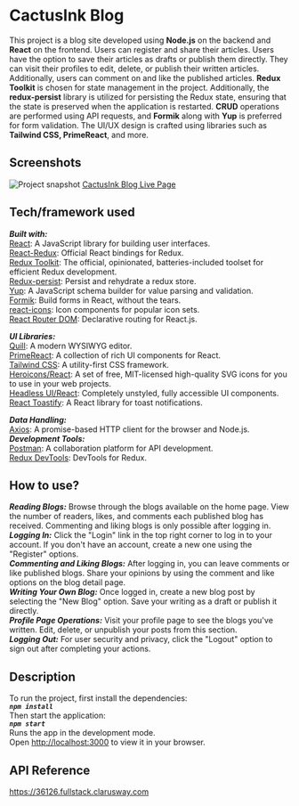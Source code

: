 # CactusInk Blog
This project is a blog site developed using **Node.js** on the backend and **React** on the frontend.
Users can register and share their articles. Users have the option to save their articles as drafts or publish them directly. They can visit their profiles to edit, delete, or publish their written articles. Additionally, users can comment on and like the published articles. **Redux Toolkit** is chosen for state management in the project. Additionally, the **redux-persist** library is utilized for persisting the Redux state, ensuring that the state is preserved when the application is restarted. **CRUD** operations are performed using API requests, and **Formik** along with **Yup** is preferred for form validation. The UI/UX design is crafted using libraries such as **Tailwind CSS, PrimeReact**, and more.

## Screenshots
![Project snapshot](./cactus.gif)
[CactusInk Blog Live Page](https://cactusink-esma.netlify.app/)

## Tech/framework used
***Built with:*** <br>
[React](https://reactjs.org/): A JavaScript library for building user interfaces.<br>
[React-Redux](https://react-redux.js.org/): Official React bindings for Redux.<br>
[Redux Toolkit](https://redux-toolkit.js.org/): The official, opinionated, batteries-included toolset for efficient Redux development.<br>
[Redux-persist](https://github.com/rt2zz/redux-persist): Persist and rehydrate a redux store.<br>
[Yup](https://github.com/jquense/yup): A JavaScript schema builder for value parsing and validation.<br>
[Formik](https://formik.org/): Build forms in React, without the tears.<br>
[react-icons](https://react-icons.github.io/react-icons/): Icon components for popular icon sets.<br>
[React Router DOM](https://reactrouter.com/): Declarative routing for React.js.<br>

***UI Libraries:***<br>
[Quill](https://quilljs.com/): A modern WYSIWYG editor.<br>
[PrimeReact](https://www.primefaces.org/primereact/): A collection of rich UI components for React.<br>
[Tailwind CSS](https://tailwindcss.com/): A utility-first CSS framework.<br>
[Heroicons/React](https://heroicons.com/): A set of free, MIT-licensed high-quality SVG icons for you to use in your web projects.<br>
[Headless UI/React](https://headlessui.dev/): Completely unstyled, fully accessible UI components.<br>
[React Toastify](https://github.com/fkhadra/react-toastify): A React library for toast notifications.<br>

***Data Handling:***<br>
[Axios](https://axios-http.com/): A promise-based HTTP client for the browser and Node.js.<br>
***Development Tools:***<br>
[Postman](https://www.postman.com/): A collaboration platform for API development.<br>
[Redux DevTools](https://redux.js.org/): DevTools for Redux.<br>
## How to use?
***Reading Blogs:***
Browse through the blogs available on the home page.
View the number of readers, likes, and comments each published blog has received.
Commenting and liking blogs is only possible after logging in.<br>
***Logging In:***
Click the "Login" link in the top right corner to log in to your account.
If you don't have an account, create a new one using the "Register" options.<br>
***Commenting and Liking Blogs:***
After logging in, you can leave comments or like published blogs.
Share your opinions by using the comment and like options on the blog detail page.<br>
***Writing Your Own Blog:***
Once logged in, create a new blog post by selecting the "New Blog" option.
Save your writing as a draft or publish it directly.<br>
***Profile Page Operations:***
Visit your profile page to see the blogs you've written.
Edit, delete, or unpublish your posts from this section.<br>
***Logging Out:***
For user security and privacy, click the "Logout" option to sign out after completing your actions.
## Description
To run the project, first install the dependencies:<br>
***`npm install`***<br>
Then start the application:<br>
***`npm start`***<br>
Runs the app in the development mode.\
Open [http://localhost:3000](http://localhost:3000) to view it in your browser.
## API Reference
https://36126.fullstack.clarusway.com

